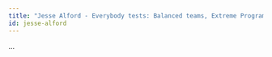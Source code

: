 ```yaml
---
title: "Jesse Alford - Everybody tests: Balanced teams, Extreme Programming, and Exploration"
id: jesse-alford
---
```

...
